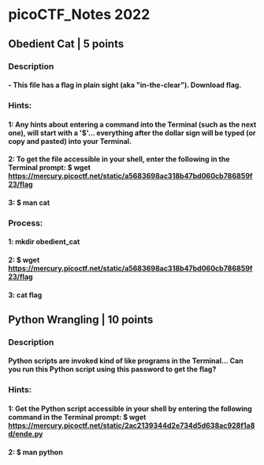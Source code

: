 # picoCTF_Notes 2022


## Obedient Cat | 5 points


### Description

#### - This file has a flag in plain sight (aka "in-the-clear"). Download flag.



### Hints: 

#### 1: Any hints about entering a command into the Terminal (such as the next one), will start with a '$'... everything after the dollar sign will be typed (or copy and pasted) into your Terminal.

#### 2: To get the file accessible in your shell, enter the following in the Terminal prompt: $ wget https://mercury.picoctf.net/static/a5683698ac318b47bd060cb786859f23/flag

#### 3: $ man cat


### Process:
#### 1: mkdir obedient_cat
#### 2: $ wget https://mercury.picoctf.net/static/a5683698ac318b47bd060cb786859f23/flag
#### 3: cat flag




## Python Wrangling | 10 points


### Description

#### Python scripts are invoked kind of like programs in the Terminal... Can you run this Python script using this password to get the flag?

### Hints:

#### 1: Get the Python script accessible in your shell by entering the following command in the Terminal prompt: $ wget https://mercury.picoctf.net/static/2ac2139344d2e734d5d638ac928f1a8d/ende.py

#### 2: $ man python
